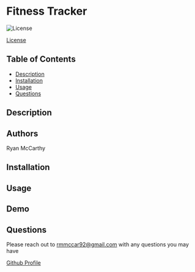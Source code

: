 # Fitness Tracker

![License](https://img.shields.io/badge/License-MIT-yellow.svg)

[License](https://opensource.org/licenses/MIT)

## Table of Contents

- [Description](#description)
- [Installation](#installation)
- [Usage](#usage)
- [Questions](#questions)

## Description

## Authors

Ryan McCarthy

## Installation

## Usage

## Demo

## Questions

Please reach out to rmmccar92@gmail.com with any questions you may have

[Github Profile](https://github.com/rmmccar92)
